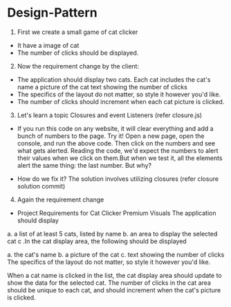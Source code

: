 # Design-Pattern

1. First we create a small game of cat clicker
  - It have a image of cat 
  - The number of clicks should be displayed.
2. Now the requirement change by the client:
  - The application should display two cats. Each cat includes the cat's name a picture of the cat text showing the number of clicks
  - The specifics of the layout do not matter, so style it however you'd like.
  - The number of clicks should increment when each cat picture is clicked.
3. Let's learn a topic Closures and event Listeners (refer closure.js)
  - If you run this code on any website, it will clear everything and add a bunch of numbers to the page. Try it! Open a new page, open the console, and run the above code. Then click on the numbers and see what gets alerted. Reading the code, we'd expect the numbers to alert their values when we click on them.But when we test it, all the elements alert the same thing: the last number. But why?

  - How do we fix it?
    The solution involves utilizing closures (refer closure solution commit)
4. Again the requirement change
  - Project Requirements for Cat Clicker Premium Visuals
The application should display

a. a list of at least 5 cats, listed by name
b. an area to display the selected cat
c .In the cat display area, the following should be displayed

a. the cat's name
b. a picture of the cat
c. text showing the number of clicks
The specifics of the layout do not matter, so style it however you'd like.

When a cat name is clicked in the list, the cat display area should update to show the data for the selected cat.
The number of clicks in the cat area should be unique to each cat, and should increment when the cat's picture is clicked.
